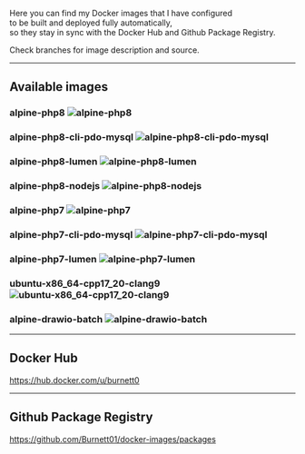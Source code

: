 Here you can find my Docker images that I have configured <br>
to be built and deployed fully automatically, <br>
so they stay in sync with the Docker Hub and Github Package Registry.

Check branches for image description and source.

---

## Available images

### alpine-php8 ![alpine-php8](https://github.com/Burnett01/docker-images/workflows/alpine-php8/badge.svg?branch=alpine-php8)

### alpine-php8-cli-pdo-mysql ![alpine-php8-cli-pdo-mysql](https://github.com/Burnett01/docker-images/workflows/alpine-php8-cli-pdo-mysql/badge.svg?branch=alpine-php8-cli-pdo-mysql)

### alpine-php8-lumen ![alpine-php8-lumen](https://github.com/Burnett01/docker-images/workflows/alpine-php8-lumen/badge.svg?branch=alpine-php8-lumen)

### alpine-php8-nodejs ![alpine-php8-nodejs](https://github.com/Burnett01/docker-images/workflows/alpine-php8-nodejs/badge.svg?branch=alpine-php8-nodejs)

### alpine-php7 ![alpine-php7](https://github.com/Burnett01/docker-images/workflows/alpine-php7/badge.svg?branch=alpine-php7)

### alpine-php7-cli-pdo-mysql ![alpine-php7-cli-pdo-mysql](https://github.com/Burnett01/docker-images/workflows/alpine-php7-cli-pdo-mysql/badge.svg?branch=alpine-php7-cli-pdo-mysql)

### alpine-php7-lumen ![alpine-php7-lumen](https://github.com/Burnett01/docker-images/workflows/alpine-php7-lumen/badge.svg?branch=alpine-php7-lumen)

### ubuntu-x86_64-cpp17_20-clang9 ![ubuntu-x86_64-cpp17_20-clang9](https://github.com/Burnett01/docker-images/workflows/ubuntu-x86_64-cpp17_20-clang9/badge.svg?branch=ubuntu-x86_64-cpp17_20-clang9)

### alpine-drawio-batch ![alpine-drawio-batch](https://github.com/Burnett01/docker-images/workflows/alpine-drawio-batch/badge.svg?branch=alpine-drawio-batch)


---

## Docker Hub

https://hub.docker.com/u/burnett0

---

## Github Package Registry

https://github.com/Burnett01/docker-images/packages

